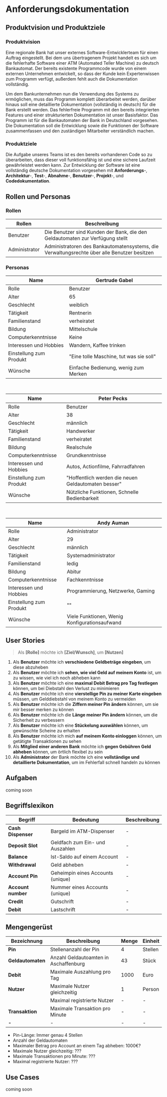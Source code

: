 # Anforderungsdokumentation


## Produktvision und Produktziele

### Produktvision

Eine regionale Bank hat unser externes Software-Entwicklerteam für einen Auftrag eingestellt. Bei dem uns übertragenem Projekt handelt es sich um die fehlerhafte Software einer ATM (Automated Teller Machine) zu deutsch Bankautomat. Der bereits existente Programmcode wurde von einem externen Unternehmen entwickelt, so dass der Kunde kein Expertenwissen zum Programm verfügt, außerdem fehlt auch die Dokumentation vollständig. 

Um dem Bankunternehmen nun die Verwendung des Systems zu ermöglichen, muss das Programm komplett überarbeitet werden, darüber hinaus soll eine detaillierte Dokumentation (vollständig in deutsch) für die Bank erstellt werden. Das fehlerfreie Programm mit den bereits integrierten Features und einer strukturierten Dokumentation ist unser Basisfaktor. Das Programm ist für die Bankautomaten der Bank in Deutschland vorgesehen. Die Dokumentation soll die Entwicklung sowie die Funktionen der Software zusammenfassen und den zuständigen Mitarbeiter verständlich machen.

### Produktziele

Die Aufgabe unseres Teams ist es den bereits vorhandenen Code so zu überarbeiten, dass dieser voll funktionsfähig ist und eine sichere Laufzeit gewährleistet werden kann. Zur Entwicklung der Software ist eine vollständig deutsche Dokumentation vorgesehen mit **Anforderungs**-, **Architektur**-, **Test**-, **Abnahme**-, **Benutzer**-, **Projekt**-, und **Codedokumentation**.


## Rollen und Personas

### Rollen

| Rollen        | Beschreibung                                                                                |
| ------------- | ------------------------------------------------------------------------------------------- |
| Benutzer      | Die Benutzer sind Kunden der Bank, die den Geldautomaten zur Verfügung stellt               |
| Administrator | Administratoren des Bankautomatensystems, die Verwaltungsrechte über alle Benutzer besitzen |


### Personas

| Name                    | Gertrude Gabel                          |
| ----------------------- | --------------------------------------- |
| Rolle                   | Benutzer                                |
| Alter                   | 65                                      |
| Geschlecht              | weiblich                                |
| Tätigkeit               | Rentnerin                               |
| Familienstand           | verheiratet                             |
| Bildung                 | Mittelschule                            |
| Computerkenntnisse      | Keine                                   |
| Interessen und Hobbies  | Wandern, Kaffee trinken                 |
| Einstellung zum Produkt | "Eine tolle Maschine, tut was sie soll" |
| Wünsche                 | Einfache Bedienung, wenig zum Merken    |

<br>

| Name                    | Peter Pecks                                         |
| ----------------------- | --------------------------------------------------- |
| Rolle                   | Benutzer                                            |
| Alter                   | 38                                                  |
| Geschlecht              | männlich                                            |
| Tätigkeit               | Handwerker                                          |
| Familienstand           | verheiratet                                         |
| Bildung                 | Realschule                                          |
| Computerkenntnisse      | Grundkenntnisse                                     |
| Interessen und Hobbies  | Autos, Actionfilme, Fahrradfahren                   |
| Einstellung zum Produkt | "Hoffentlich werden die neuen Geldautomaten besser" |
| Wünsche                 | Nützliche Funktionen, Schnelle Bedienbarkeit        |

<br>

| Name                    | Andy Auman                                    |
| ----------------------- | --------------------------------------------- |
| Rolle                   | Administrator                                 |
| Alter                   | 29                                            |
| Geschlecht              | männlich                                      |
| Tätigkeit               | Systemadministrator                           |
| Familienstand           | ledig                                         |
| Bildung                 | Abitur                                        |
| Computerkenntnisse      | Fachkenntnisse                                |
| Interessen und Hobbies  | Programmierung, Netzwerke, Gaming             |
| Einstellung zum Produkt | ""                                            |
| Wünsche                 | Viele Funktionen, Wenig Konfigurationsaufwand |



## User Stories

> Als **[Rolle]** möchte ich **[Ziel/Wunsch]**, um **[Nutzen]**

1. Als **Benutzer** möchte ich **verschiedene Geldbeträge eingeben**, um diese abzuheben
2. Als **Benutzer** möchte ich **sehen, wie viel Geld auf meinem Konto** ist, um zu wissen, wie viel ich noch abheben kann
3. Als **Benutzer** möchte ich eine **maximal Debit Betrag pro Tag festlegen** können, um bei Diebstahl den Verlust zu minimieren
4. Als **Benutzer** möchte ich eine **vierstellige Pin zu meiner Karte eingeben** müssen, um Gelddiebstahl von meinem Konto zu vermeiden
5. Als **Benutzer** möchte ich die **Ziffern meiner Pin ändern** können, um sie mir besser merken zu können
6. Als **Benutzer** möchte ich die **Länge meiner Pin ändern** können, um die Sicherheit zu verbessern
7. Als **Benutzer** möchte ich eine **Stückelung auswählen** können, um gewünschte Scheine zu erhalten
8. Als **Benutzer** möchte ich mich **auf meinem Konto einloggen** können, um getätigte Transaktionen zu sehen
9. Als **Mitglied einer anderen Bank** möchte ich **gegen Gebühren Geld abheben** können, um örtlich flexibel zu sein
10. Als **Administrator** der Bank möchte ich eine **vollständige und detaillierte Dokumentation**, um im Fehlerfall schnell handeln zu können

  
## Aufgaben

coming soon

  
## Begriffslexikon

| **Begriff**        | **Bedeutung**                     | **Beschreibung** |
| ------------------ | --------------------------------- | ---------------- |
| **Cash Dispenser** | Bargeld im ATM-Dispenser          |  -               |
| **Deposit Slot**   | Geldfach zum Ein- und Auszahlen   |  -               |
| **Balance**        | Ist-Saldo auf einem Account       |  -               |
| **Withdrawal**     | Geld abheben                      |  -               |
| **Account Pin**    | Geheimpin eines Accounts (unique) |  -               |
| **Account number** | Nummer eines Accounts (unique)    |  -               |
| **Credit**         | Gutschrift                        |  -               |
| **Debit**          | Lastschrift                       |  -               |

  
## Mengengerüst

| **Bezeichnung**    | **Beschreibung**                           | **Menge** | **Einheit** |
| ------------------ | ------------------------------------------ | --------- | ----------- |
| **Pin**            | Stellenanzahl der Pin                      | 4         | Stellen     |
| **Geldautomaten**  | Anzahl Geldautoamten in Aschaffenburg      | 43        | Stück       |
| **Debit**          | Maximale Auszahlung pro Tag                | 1000      | Euro        |
| **Nutzer**         | Maximale Nutzer gleichzeitig               | 1         | Person      |
|                    | Maximal registrierte Nutzer                | -         | -           |
| **Transaktion**    | Maximale Transaktion pro Minute            | -         | -           |
| **-**              | -                                          | -         | -           |

- Pin-Länge: Immer genau 4 Stellen
- Anzahl der Geldautomaten
- Maximaler Betrag pro Account an einem Tag abheben: 1000€?
- Maximale Nutzer gleichzeitig: ???
- Maximale Transaktionen pro Minute: ???
- Maximal registrierte Nutzer: ???

  
## Use Cases

coming soon
